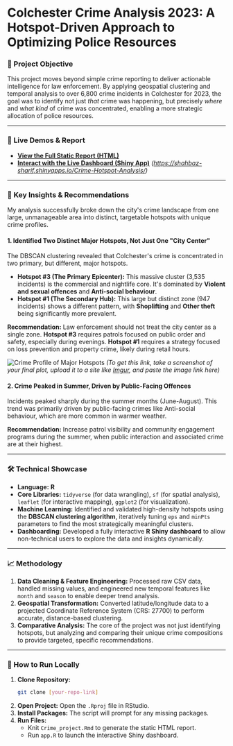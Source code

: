 # Colchester Crime Analysis 2023: A Hotspot-Driven Approach to Optimizing Police Resources

### 🎯 Project Objective
This project moves beyond simple crime reporting to deliver actionable intelligence for law enforcement. By applying geospatial clustering and temporal analysis to over 6,800 crime incidents in Colchester for 2023, the goal was to identify not just *that* crime was happening, but precisely *where* and *what kind* of crime was concentrated, enabling a more strategic allocation of police resources.

---

### 🚀 Live Demos & Report
* **[View the Full Static Report (HTML)](https://shahbazsharif1.github.io/Colchester-Crime-Analysis/Crime_project.html)**
* **[Interact with the Live Dashboard (Shiny App)](https://your-shinyapps-io-link-here)** *(https://shahbaz-sharif.shinyapps.io/Crime-Hotspot-Analysis/)*

---

### 🔑 Key Insights & Recommendations
My analysis successfully broke down the city's crime landscape from one large, unmanageable area into distinct, targetable hotspots with unique crime profiles.

#### 1.  **Identified Two Distinct Major Hotspots, Not Just One "City Center"**
The DBSCAN clustering revealed that Colchester's crime is concentrated in two primary, but different, major hotspots.

* **Hotspot #3 (The Primary Epicenter):** This massive cluster (3,535 incidents) is the commercial and nightlife core. It's dominated by **Violent and sexual offences** and **Anti-social behaviour**.
* **Hotspot #1 (The Secondary Hub):** This large but distinct zone (947 incidents) shows a different pattern, with **Shoplifting** and **Other theft** being significantly more prevalent.

**Recommendation:** Law enforcement should not treat the city center as a single zone. **Hotspot #3** requires patrols focused on public order and safety, especially during evenings. **Hotspot #1** requires a strategy focused on loss prevention and property crime, likely during retail hours.

![Crime Profile of Major Hotspots](https://i.imgur.com/your-image-link-here.png)
*(To get this link, take a screenshot of your final plot, upload it to a site like [Imgur](https://imgur.com/upload), and paste the image link here)*

#### 2. **Crime Peaked in Summer, Driven by Public-Facing Offences**
Incidents peaked sharply during the summer months (June-August). This trend was primarily driven by public-facing crimes like Anti-social behaviour, which are more common in warmer weather.

**Recommendation:** Increase patrol visibility and community engagement programs during the summer, when public interaction and associated crime are at their highest.

---

### 🛠️ Technical Showcase

* **Language:** **R**
* **Core Libraries:** `tidyverse` (for data wrangling), `sf` (for spatial analysis), `leaflet` (for interactive mapping), `ggplot2` (for visualization).
* **Machine Learning:** Identified and validated high-density hotspots using the **DBSCAN clustering algorithm**, iteratively tuning `eps` and `minPts` parameters to find the most strategically meaningful clusters.
* **Dashboarding:** Developed a fully interactive **R Shiny dashboard** to allow non-technical users to explore the data and insights dynamically.

---

### 📈 Methodology
1.  **Data Cleaning & Feature Engineering:** Processed raw CSV data, handled missing values, and engineered new temporal features like `month` and `season` to enable deeper trend analysis.
2.  **Geospatial Transformation:** Converted latitude/longitude data to a projected Coordinate Reference System (CRS: 27700) to perform accurate, distance-based clustering.
3.  **Comparative Analysis:** The core of the project was not just identifying hotspots, but analyzing and comparing their unique crime compositions to provide targeted, specific recommendations.

---

### 🚀 How to Run Locally

1.  **Clone Repository:**
    ```bash
    git clone [your-repo-link]
    ```
2.  **Open Project:** Open the `.Rproj` file in RStudio.
3.  **Install Packages:** The script will prompt for any missing packages.
4.  **Run Files:**
    * Knit `Crime_project.Rmd` to generate the static HTML report.
    * Run `app.R` to launch the interactive Shiny dashboard.
